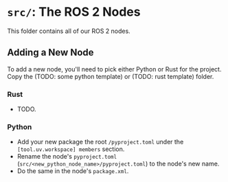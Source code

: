 # `src/`: The ROS 2 Nodes

This folder contains all of our ROS 2 nodes.

## Adding a New Node

To add a new node, you'll need to pick either Python or Rust for the project. Copy the (TODO: some python template) or (TODO: rust template) folder.

### Rust

- TODO.

### Python

- Add your new package the root `/pyproject.toml` under the `[tool.uv.workspace] members` section.
- Rename the node's `pyproject.toml` (`src/<new_python_node_name>/pyproject.toml`) to the node's new name.
- Do the same in the node's `package.xml`.
